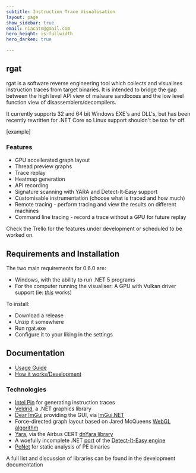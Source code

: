 ```yaml
---
subtitle: Instruction Trace Visualisation
layout: page
show_sidebar: true
email: niacatn@gmail.com
hero_height: is-fullwidth
hero_darken: true

---
```

## rgat

rgat is a software reverse engineering tool which collects and visualises instruction traces from target binaries. It is intended to bridge the gap between the high level API view of malware sandboxes and the low level function view of disassemblers/decompilers. 

It currently supports 32 and 64 bit Windows EXE's and DLL's, but has been recently rewritten for .NET Core so Linux support shouldn't be too far off. 

[example]


### Features

- GPU accellerated graph layout
- Thread preview graphs
- Trace replay
- Heatmap generation
- API recording
- Signature scanning with YARA and Detect-It-Easy support
- Customisable instrumentation (choose what is traced and how much)
- Remote tracing - perform tracing and view the results on different machines
- Command line tracing - record a trace without a GPU for future replay

Check the Trello for the features under development or scheduled to be worked on.



## Requirements and Installation

The two main requirements for 0.6.0 are:
- Windows, with the ability to run .NET 5 programs
- For the computer running the visualiser: A GPU with Vulkan driver support (ie: [_this_](https://github.com/skeeto/vulkan-test) works)

To install:
- Download a release
- Unzip it somewhere
- Run rgat.exe
- Configure it to your liking in the settings

## Documentation

- [Usage Guide](userdocs/overview.md)
- [How it works/Development](devdocs/overview.md)

### Technologies

- [Intel Pin](https://software.intel.com/content/www/us/en/develop/articles/pin-a-dynamic-binary-instrumentation-tool.html) for generating instruction traces
- [Veldrid](https://github.com/mellinoe/veldrid), a .NET graphics library
- [Dear ImGui](https://github.com/ocornut/imgui) providing the GUI, via [ImGui.NET](https://github.com/mellinoe/ImGui.NET)
- Force-directed graph layout based on Jared McQueens [WebGL algorithm](https://github.com/jaredmcqueen/analytics/tree/eed32e17922ef16288984e27f46717e8b7a2d602)
- [Yara](https://github.com/virustotal/yara), via the Airbus CERT [dnYara library](https://github.com/airbus-cert/dnYara)
- A woefully incomplete .NET [port](https://github.com/ncatlin/DiELibDotNet) of the [Detect-It-Easy engine](https://github.com/horsicq/DIE-engine)
- [PeNet](https://github.com/secana/PeNet) for static analysis of PE binaries

A full list and discussion of libraries can be found in the development documentation
